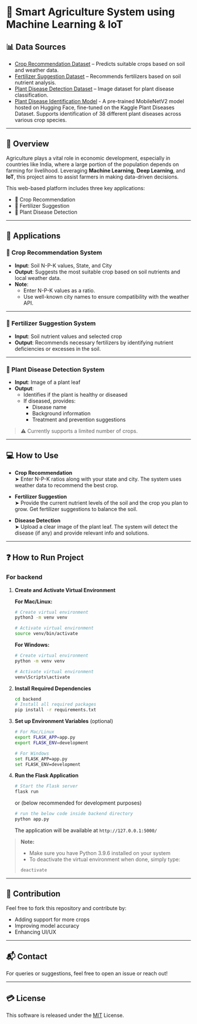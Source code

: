 # 🌾 Smart Agriculture System using Machine Learning & IoT

## 📊 Data Sources
- [Crop Recommendation Dataset](https://www.kaggle.com/atharvaingle/crop-recommendation-dataset) – Predicts suitable crops based on soil and weather data.
- [Fertilizer Suggestion Dataset](https://github.com/Gladiator07/Harvestify/blob/master/Data-processed/fertilizer.csv) – Recommends fertilizers based on soil nutrient analysis.
- [Plant Disease Detection Dataset](https://www.kaggle.com/vipoooool/new-plant-diseases-dataset) – Image dataset for plant disease classification.
- [Plant Disease Identification Model](https://huggingface.co/linkanjarad/mobilenet_v2_1.0_224-plant-disease-identification) - A pre-trained MobileNetV2 model hosted on Hugging Face, fine-tuned on the Kaggle Plant Diseases Dataset. Supports identification of 38 different plant diseases across various crop species.

---

## 🌱 Overview

Agriculture plays a vital role in economic development, especially in countries like India, where a large portion of the population depends on farming for livelihood. Leveraging **Machine Learning**, **Deep Learning**, and **IoT**, this project aims to assist farmers in making data-driven decisions.

This web-based platform includes three key applications:
- 🌾 Crop Recommendation
- 💊 Fertilizer Suggestion
- 🦠 Plant Disease Detection

---

## 🚀 Applications

### 🌾 Crop Recommendation System
- **Input**: Soil N-P-K values, State, and City
- **Output**: Suggests the most suitable crop based on soil nutrients and local weather data.
- **Note**:  
  - Enter N-P-K values as a ratio.  
  - Use well-known city names to ensure compatibility with the weather API.

---

### 💊 Fertilizer Suggestion System
- **Input**: Soil nutrient values and selected crop
- **Output**: Recommends necessary fertilizers by identifying nutrient deficiencies or excesses in the soil.

---

### 🦠 Plant Disease Detection System
- **Input**: Image of a plant leaf
- **Output**: 
  - Identifies if the plant is healthy or diseased  
  - If diseased, provides:
    - Disease name  
    - Background information  
    - Treatment and prevention suggestions

> ⚠️ Currently supports a limited number of crops.

---

## 💻 How to Use

- **Crop Recommendation**  
  ➤ Enter N-P-K ratios along with your state and city. The system uses weather data to recommend the best crop.

- **Fertilizer Suggestion**  
  ➤ Provide the current nutrient levels of the soil and the crop you plan to grow. Get fertilizer suggestions to balance the soil.

- **Disease Detection**  
  ➤ Upload a clear image of the plant leaf. The system will detect the disease (if any) and provide relevant info and solutions.

---
## ❓ How to Run Project

### For backend

1. **Create and Activate Virtual Environment**

   **For Mac/Linux:**
   ```bash
   # Create virtual environment
   python3 -m venv venv

   # Activate virtual environment
   source venv/bin/activate
   ```

   **For Windows:**
   ```bash
   # Create virtual environment
   python -m venv venv

   # Activate virtual environment
   venv\Scripts\activate
   ```

2. **Install Required Dependencies**
   ```bash
   cd backend
   # Install all required packages
   pip install -r requirements.txt
   ```

3. **Set up Environment Variables** (optional)
   ```bash
   # For Mac/Linux
   export FLASK_APP=app.py
   export FLASK_ENV=development

   # For Windows
   set FLASK_APP=app.py
   set FLASK_ENV=development
   ```

4. **Run the Flask Application**
   ```bash
   # Start the Flask server
   flask run
   ```
   or (below recommended for development purposes)
   ```bash
   # run the below code inside backend directory
   python app.py
   ```
   The application will be available at `http://127.0.0.1:5000/`

>**Note:**
>
>- Make sure you have Python 3.9.6 installed on your system
>- To deactivate the virtual environment when done, simply type:
  >  ```bash
  >  deactivate
  > ```

---

## 🤝 Contribution
Feel free to fork this repository and contribute by:
- Adding support for more crops
- Improving model accuracy
- Enhancing UI/UX

---

## 📬 Contact
For queries or suggestions, feel free to open an issue or reach out!

---

## 💳 License
This software is released under the [MIT](https://github.com/AnishSarkar22/Farmalyze/blob/main/LICENSE) License.
